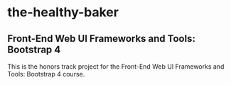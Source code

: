 # the-healthy-baker

## Front-End Web UI Frameworks and Tools: Bootstrap 4

This is the honors track project for the Front-End Web UI Frameworks and Tools: Bootstrap 4 course.
